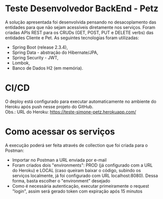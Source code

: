 # Teste Desenvolvedor BackEnd - Petz

A solução apresentada foi desenvolvida pensando no desacoplamento das entidades para que não sejam acessíveis diretamente nos serviços. Foram criadas APIs REST para os CRUDs (GET, POST, PUT e DELETE verbs) das entidades Cliente e Pet.
As seguintes tecnologias foram utilizadas:
- Spring Boot (release 2.3.4), 
- Spring Data - abstração do Hibernate/JPA, 
- Spring Security - JWT,
- Lombok, 
- Banco de Dados H2 (em memória).

# CI/CD

O deploy está configurado para executar automaticamente no ambiente do Heroku após push nesse projeto do GitHub.  
Obs.: URL do Heroku: https://teste-simone-petz.herokuapp.com/

# Como acessar os serviços

A execução poderá ser feita através de collection que foi criada para o Postman:
- Importar no Postman a URL enviada por e-mail
- Foram criados dois "environments": PROD (já configurado com a URL do Heroku) e LOCAL (caso queiram baixar o código, subindo os serviços localmente, já foi configurado com URL localhost:8080). Dessa forma, basta escolher o "environment" desejado
- Como é necessária autenticação, executar primeiramente o request "login", assim será gerado token com expiração após 15 minutos







